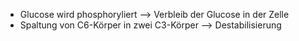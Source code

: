 - Glucose wird phosphoryliert --> Verbleib der Glucose in der Zelle
- Spaltung von C6-Körper in zwei C3-Körper --> Destabilisierung